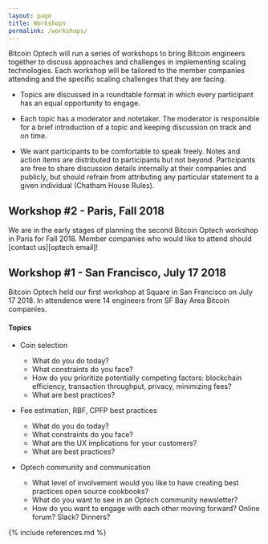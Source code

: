 ```yaml
---
layout: page
title: Workshops
permalink: /workshops/
---
```


Bitcoin Optech will run a series of workshops to bring Bitcoin engineers
together to discuss approaches and challenges in implementing scaling
technologies. Each workshop will be tailored to the member companies attending
and the specific scaling challenges that they are facing.

- Topics are discussed in a roundtable format in which every participant has an
  equal opportunity to engage.

- Each topic has a moderator and notetaker. The moderator is responsible
  for a brief introduction of a topic and keeping discussion on track and on
  time.

- We want participants to be comfortable to speak freely. Notes and action
  items are distributed to participants but not beyond. Participants are
  free to share discussion details internally at their companies and publicly,
  but should refrain from attributing any particular statement to a given
  individual (Chatham House Rules).

## Workshop #2 - Paris, Fall 2018

We are in the early stages of planning the second Bitcoin Optech workshop in
Paris for Fall 2018. Member companies who would like to attend should
[contact us][optech email]!

## Workshop #1 - San Francisco, July 17 2018

Bitcoin Optech held our first workshop at Square in San Francisco on July
17 2018. In attendence were 14 engineers from SF Bay Area Bitcoin companies.

#### Topics

- Coin selection
  - What do you do today?
  - What constraints do you face?
  - How do you prioritize potentially competing factors: blockchain efficiency,
    transaction throughput, privacy, minimizing fees?
  - What are best practices?

- Fee estimation, RBF, CPFP best practices
  - What do you do today?
  - What constraints do you face?
  - What are the UX implications for your customers?
  - What are best practices?

- Optech community and communication
  - What level of involvement would you like to have creating best practices
    open source cookbooks?
  - What do you want to see in an Optech community newsletter?
  - How do you want to engage with each other moving forward? Online forum?
    Slack? Dinners?

{% include references.md %}
